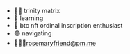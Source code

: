 - 🖖🏽 trinity matrix
- 👀 learning
- 💎 btc nft ordinal inscription enthusiast 
- 🟣 navigating 
- 🧚🏽‍♀️rosemaryfriend@pm.me

<!---
rosemaryfriend/rosemaryfriend is a ✨ special ✨ repository because its `README.md` (this file) appears on your GitHub profile.
You can click the Preview link to take a look at your changes.
--->
